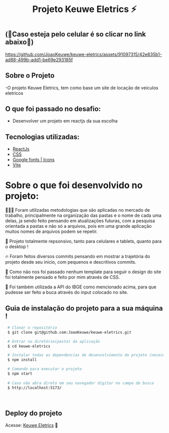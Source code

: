 <h1 align='center' >

Projeto Keuwe Eletrics ⚡

<h1/>

## (📱Caso esteja pelo celular é so clicar no link abaixo📱)

https://github.com/JoaoKeuwe/keuwe-eletrics/assets/91097315/42e835b1-ad88-499b-add1-be69e293185f

## Sobre o Projeto

-O projeto Keuwe Eletrics, tem como base um site de locação de veiculos eletricos<br>

## O que foi passado no desafio:

- Desenvolver um projeto em reactjs da sua escolha

## Tecnologias utilizadas:

- [ReactJs](https://pt-br.reactjs.org/)
- [CSS](https://developer.mozilla.org/pt-BR/docs/Web/CSS)
- [Google fonts | Icons](https://fonts.google.com/)
- [Vite](https://vitejs.dev/)


# Sobre o que foi desenvolvido no projeto:
👨🏾‍💻 Foram utilizadas metodologias que são aplicadas no mercado de trabalho, principalmente na organização das pastas e o nome de cada uma delas, ja sendo feito pensando em atualizações futuras, com a pesquisa orientada a pastas e não só a arquivos, pois em uma grande aplicação muitos nomes de arquivos podem se repetir.
 
📲 Projeto totalmente repsonsivo, tanto para celulares e tablets, quanto para o desktop !

🔥 Foram feitos diversos commits pensando em mostrar a trajetória do projeto desde seu inicio, com pequenos e descritivos commits.

🎨 Como não nos foi passado nenhum template para seguir o design do site foi totalmente pensado e feito por mim através de CSS.

🚩 Foi também utilizada a API do  IBGE como mencionado acima, para que pudesse ser feito a buca através do input colocado no site.


## Guia de instalação do projeto para a sua máquina !

```bash
 # Clonar o repositório
 $ git clone git@github.com:JoaoKeuwe/keuwe-eletrics.git

 # Entrar no diretório(pasta) da aplicação
 $ cd keuwe-eletrics

 # Instalar todas as dependencias de desenvolvimento do projeto (necessita ter o Node(npm) instalado)
 $ npm install

 # Comando para executar o projeto
 $ npm start
 
 # Caso não abra direto em seu navegador digitar no campo de busca 
 $ http://localhost:5173/


```
<br>

## Deploy do projeto
Acesse: [Keuwe Eletrics](https://keuwe-eletrics.vercel.app/) 🚩

